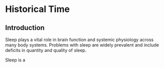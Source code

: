 # Historical Time

## Introduction

Sleep plays a vital role in brain function and systemic physiology across many body systems. Problems with sleep are widely prevalent and include deficits in quantity and quality of sleep.

Sleep is a
